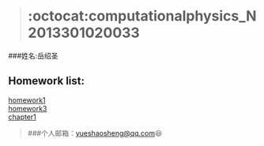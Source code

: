 > # :octocat:computationalphysics_N2013301020033  
###姓名:岳绍圣

## Homework list:
[homework1](https://github.com/SmallGuoguo/computationalphysics_N2013301020033/blob/master/homework1/homework1.md)  
[homework3](https://github.com/SmallGuoguo/computationalphysics_N2013301020033/blob/master/homework3/homework3.ipynb)  
[chapter1](https://github.com/SmallGuoguo/computationalphysics_N2013301020033/tree/master/chapter1)



> ###个人邮箱：yueshaosheng@qq.com:laughing:

